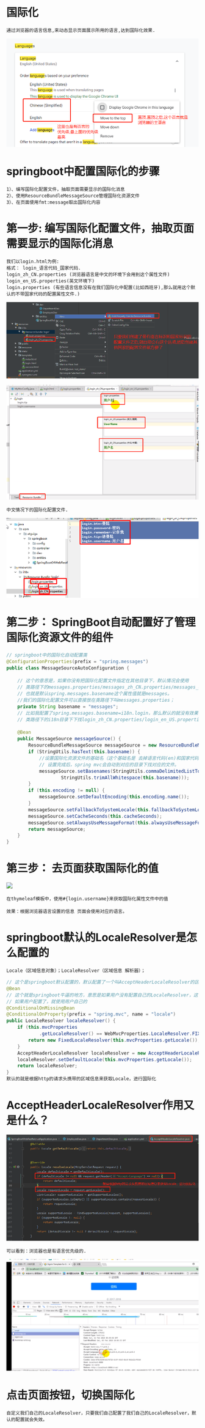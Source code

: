 # 国际化

    通过浏览器的语言信息,来动态显示页面展示所用的语言,达到国际化效果.

![](../pics/Chrome浏览器语言设置.png)

# springboot中配置国际化的步骤

    1）、编写国际化配置文件，抽取页面需要显示的国际化消息
    2）、使用ResourceBundleMessageSource管理国际化资源文件
    3）、在页面使用fmt:message取出国际化内容

# 第一步: 编写国际化配置文件，抽取页面需要显示的国际化消息

    我们以login.html为例:
    格式： login_语言代码_国家代码.
    login_zh_CN.properties (浏览器语言是中文的环境下会用到这个属性文件)
    login_en_US.properties(英文环境下)
    login.properties (有些语言信息没有在我们国际化中配置(比如西班牙),那么就用这个默认的不带国家代码的配置属性文件.)

![](../pics/添加美国英语国家化配置文件01.png)

![](../pics/国际化属性配置文件编辑.png)

    中文情况下的国际化配置文件.

![](../pics/login国际化配置文件的内容.png)

# 第二步： SpringBoot自动配置好了管理国际化资源文件的组件

```java
// springboot中的国际化自动配置类
@ConfigurationProperties(prefix = "spring.messages")
public class MessageSourceAutoConfiguration {
    
    // 这个的意思是，如果你没有把国际化配置文件指定在其他目录下，默认情况会使用
    // 类路径下的messages.properties/messages_zh_CN.properties/messages_en_US.properties
    // 也就是默认spring.messages.basename这个属性值就是messages。
    //我们的国际化配置文件可以直接放在类路径下叫messages.properties；
	private String basename = "messages";  
    // 比如我配置了spring.messages.basename=i18n.login，那么默认的就没有效果了，要到
    // 类路径下的i18n目录下下找login_zh_CN.properties/login_en_US.properties/login.properties

    @Bean
	public MessageSource messageSource() {
		ResourceBundleMessageSource messageSource = new ResourceBundleMessageSource();
		if (StringUtils.hasText(this.basename)) {
            //设置国际化资源文件的基础名（这个基础名是 去掉语言代码(en)和国家代码的(US)）
            // 设置完成后，spring mvc会自动到对应的目录下找对应的文件。
			messageSource.setBasenames(StringUtils.commaDelimitedListToStringArray(
					StringUtils.trimAllWhitespace(this.basename)));
		}
		if (this.encoding != null) {
			messageSource.setDefaultEncoding(this.encoding.name());
		}
		messageSource.setFallbackToSystemLocale(this.fallbackToSystemLocale);
		messageSource.setCacheSeconds(this.cacheSeconds);
		messageSource.setAlwaysUseMessageFormat(this.alwaysUseMessageFormat);
		return messageSource;
	}
}
```

# 第三步： 去页面获取国际化的值

![](images/搜狗截图20180211134506.png)

    在thymeleaf模板中，使用#{login.username}来获取国际化属性文件中的值

    效果：根据浏览器语言设置的信息 页面会使用对应的语言。

# springboot默认的LocaleResolver是怎么配置的

    Locale（区域信息对象）；LocaleResolver（区域信息 解析器）；

```java
// 这个是springboot默认配置的，默认配置了一个叫AcceptHeaderLocaleResolver的区域信息 解析器
@Bean
// 这个就是springboot牛逼的地方，意思是如果用户没有配置自己的LocaleResolver，这个默认的才会生效，
// 如果用户配置了，就使用用户自己的
@ConditionalOnMissingBean
@ConditionalOnProperty(prefix = "spring.mvc", name = "locale")
public LocaleResolver localeResolver() {
    if (this.mvcProperties
            .getLocaleResolver() == WebMvcProperties.LocaleResolver.FIXED) {
        return new FixedLocaleResolver(this.mvcProperties.getLocale());
    }
    AcceptHeaderLocaleResolver localeResolver = new AcceptHeaderLocaleResolver();
    localeResolver.setDefaultLocale(this.mvcProperties.getLocale());
    return localeResolver;
}
默认的就是根据http的请求头携带的区域信息来获取Locale，进行国际化
```

# AcceptHeaderLocaleResolver作用又是什么？

![](../pics/AcceptHeaderLocaleResolver是如何起作用的01.png)

    可以看到：浏览器也是有语言优先级的.

![](../pics/AcceptHeaderLocaleResolver是如何起作用的02.png)

# 点击页面按钮，切换国际化

    自定义我们自己的LocaleResolver，只要我们自己配置了我们自己的LocaleResolver，默认的配置就会失效。

